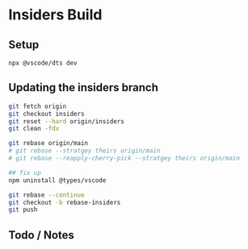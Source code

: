 # Insiders Build

## Setup

```
npx @vscode/dts dev
```

## Updating the insiders branch

```bash
git fetch origin
git checkout insiders
git reset --hard origin/insiders
git clean -fdx

git rebase origin/main
# git rebase --stratgey theirs origin/main
# git rebase --reapply-cherry-pick --stratgey theirs origin/main

## fix up
npm uninstall @types/vscode

git rebase --continue
git checkout -b rebase-insiders
git push

```


## Todo / Notes

<!-- none -->
